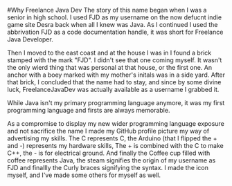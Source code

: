 #Why Freelance Java Dev
The story of this name began when I was a senior in high school.  I used FJD as my username on the now defucnt indie game site Desra back when all I knew was Java.  As I continued I used the abbrivation FJD as a code documentation handle, it was short for Freelance Java Developer.

Then I moved to the east coast and at the house I was in I found a brick stamped with the mark "FJD". I didn't see that one coming myself.  It wasn't the only wierd thing that was personal at that house, or the first one. An anchor with a boey marked with my mother's initals was in a side yard. After that brick, I concluded that the name had to stay, and since by some divine luck, FreelanceJavaDev was actually available as a username I grabbed it.

While Java isn't my primary programming language anymore, it was my first programming language and firsts are always memorable.

As a compromise to display my new wider programming language exposure and not sacrifice the name I made my GitHub profile picture my way of advertising my skills.  The C represents C, the Arduino (that I flipped the + and -) represents my hardware skills,  The + is combined with the C to make C++, the - is for electrical ground.  And finally the Coffee cup filled with coffee represents Java, the steam signifies the origin of my username as FJD and finallly the Curly braces signifying the syntax.  I made the icon myself, and I've made some others for myself as well.
